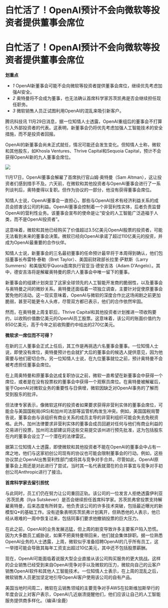 # 白忙活了！OpenAI预计不会向微软等投资者提供董事会席位

# 白忙活了！OpenAI预计不会向微软等投资者提供董事会席位

**划重点**

  * _1_ OpenAI新董事会可能不会向微软等投资者提供董事会席位，继续优先考虑加强AI安全。
  * _2_ 奥特曼将不会成为董事，也无法确认首席科学家苏茨凯弗是否会继续担任现任职务。
  * _3_ 微软销售人员正试图利用OpenAI的混乱来吸引新客户。

腾讯科技讯
11月29日消息，据一位知情人士透露，OpenAI重组后的董事会不打算引入外部投资者的代表。这表明，新董事会仍将优先考虑加强人工智能技术的安全措施，而不是投资者回报。

OpenAI的新董事会尚未正式就任，情况可能还会发生变化。但知情人士称，微软和其他股东，如Khosla Ventures、Thrive
Capital和Sequoia Capital，预计不会获得OpenAI新的九人董事会席位。

![](https://inews.gtimg.com/om_bt/OKNJEqiGJ8cZoY_AXuj-0KZATkIh7YkJRpldbF7ec8OaoAA/1000)

11月17日，OpenAI董事会解雇了首席执行官山姆·奥特曼（Sam
Altman），这让投资者们感到措手不及。六天前，在微软和其他投资者与OpenAI董事会进行了一系列谈判后，奥特曼得以复职。但作为协议的一部分，他没有获得董事会席位。

知情人士说，OpenAI董事会一直担心，那些与OpenAI技术有经济利益关系的成员会损害该公司的利益。OpenAI董事会控制着一个非营利性实体，后者负责监督OpenAI的营利性业务。该董事会宣布的使命是让“安全的人工智能广泛造福于人类，而不是OpenAI投资者”。

这意味着，微软和其他已经购买了价值超过3.5亿美元OpenAI股票的投资者，可能无法看到未来的董事会决策。微软已经向OpenAI承诺了超过110亿美元的投资，并成为OpenAI最重要的合作伙伴。

知情人士说，新董事会的三名最初董事的任命预计最早将于本周得到确认，他们包括董事长布雷特·泰勒（Bret
Taylor）、美国前财政部长拉里·萨默斯（Larry Summers）和美版知乎Quora首席执行官亚当·德安吉洛（Adam
D'Angelo）。其中，德安吉洛将是解雇奥特曼的原六人董事会中唯一留下的董事。

新董事会的组建计划突显了这家全球领先的人工智能开发商的脆弱性，以及董事会与奥特曼之间的微妙关系。奥特曼还面临着一项独立调查，主要针对促使原董事会罢免他的活动。这一现实意味着，OpenAI与微软的深度合作比这场闹剧之前更加脆弱，甚至可能更令人头疼，尽管双方都已表示，他们的合作依然牢固。

然而，在奥特曼上周复职后，Thrive
Capital和其他投资者计划推进一项收购要约，以收购价值数亿美元的OpenAI员工股票。这意味着，该公司的账面价值约为850亿美元，高于今年之前收购要约中给出的270亿美元。

**微软求一席位而不可得？**

在新的三人董事会正式上任后，其工作是再挑选六名董事会董事。一位知情人士说，即使没有席位，奥特曼预计也会就扩大后的董事会的候选人提供意见，因为他需要与他们密切合作。另一位知情人士说，在九位董事就位之前，预计奥特曼不会被考虑担任董事会席位。

在上周奥特曼和原董事会达成复职协议之前，微软一直希望在新董事会中获得一个席位，或者是在没有投票权的董事会中获得一个观察员席位。在奥特曼被解雇后，鉴于OpenAI对微软业务的重要性与日俱增，微软因缺乏对OpenAI事务的了解而受到股东的批评。

但法律专家表示，像微软这样的投资者如果要求获得非营利实体的董事会席位，可能会与美国国税局(IRS)和加州司法部等监管机构发生冲突。例如，美国国税局警告说，董事会由与该组织有商业关系的成员主导的非营利组织可能会失去免税资格。此外，加州法律要求非营利实体的董事会成员回避对任何与他们有商业利益的交易进行投票，加州司法部建议将这些交易提交该州进行预先批准，这为包括股东在内的董事会设立了一个潜在的法律雷区。

据第三位知情人士透露，即使微软和其他投资者不能在OpenAI的董事会中占有一席之地，他们与这家初创公司现有的协议也可能会限制董事会的行动。例如，这些协议禁止OpenAI出售营利性部门或将其与竞争对手合并。尽管如此，OpenAI原董事会上周还是对此进行了尝试，当时其一名代表就潜在的合并事宜与竞争对手初创公司Anthropic进行了接洽。

**首席科学家去留引担忧**

与此同时，员工们仍在努力让公司重回正轨。该公司的一位发言人拒绝透露伊利亚·苏茨凯弗（Ilya
Sutskever）是否会继续担任首席科学家。苏茨凯弗曾投票支持解雇奥特曼，后来态度有所转变。他负责该公司的许多技术突破，包括最近曝光的新模型Q*的基础工作。没有迹象表明苏茨凯弗计划离开，但熟悉他的人表示，他已经从艰难的一周中恢复过来，包括同事们要求他撤销投票的巨大压力。

在此之前，OpenAI的业务发展迅猛，但上周的剧变导致许多主要客户陷入恐慌。因为大多数员工威胁说，如果不把奥特曼带回来，他们就会集体辞职。据一位熟悉OpenAI业务的人士透露，上周，微软似乎准备招聘OpenAI的几乎所有员工，这一举措可能会导致其每年工资支出超过10亿美元，其中还不包括股票薪酬。

现在，OpenAI可能面临着说服大型企业直接从该公司购买服务的更大挑战。这样的企业销售已经受到来自OpenAI竞争对手以及微软的压力，微软向自己的云客户销售OpenAI软件和其他人工智能技术。一位知情人士表示，在上周的混乱之后，微软销售人员更加坚定地引导OpenAI客户使用该公司的自有产品。

美国当地时间周二，微软在云销售领域的主要竞争对手AWS在拉斯维加斯举行的年度会议上对客户表示，OpenAI几近崩溃提醒他们，他们应该让自己的人工智能服务提供商多样化。（编译/金鹿）

